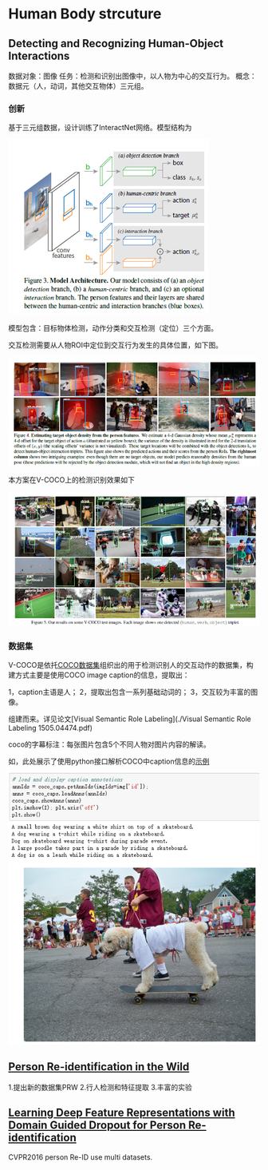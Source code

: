 # Human Body strcuture

## Detecting and Recognizing Human-Object Interactions
 
 数据对象：图像
 任务：检测和识别出图像中，以人物为中心的交互行为。
 概念：数据元（人，动词，其他交互物体）三元组。

### 创新

基于三元组数据，设计训练了InteractNet网络。模型结构为

![model][model-arch]

[model-arch]:imgs/model-arch.png

模型包含：目标物体检测，动作分类和交互检测（定位）三个方面。

交互检测需要从人物ROI中定位到交互行为发生的具体位置，如下图。

![interact-posi][i-p]

[i-p]:imgs/interact-position.png

本方案在V-COCO上的检测识别效果如下

![result][re]

[re]:imgs/result.png

### 数据集
V-COCO是依托[COCO数据集](../../../6-Data-Competetion/README.MD)组织出的用于检测识别人的交互动作的数据集，构建方式主要是使用COCO image caption的信息，提取出：

1，caption主语是人；
2，提取出包含一系列基础动词的；
3，交互较为丰富的图像。

组建而来。详见论文[Visual Semantic Role Labeling](./Visual Semantic Role Labeling 1505.04474.pdf)

coco的字幕标注：每张图片包含5个不同人物对图片内容的解读。

如，此处展示了使用python接口解析COCO中caption信息的[示例](https://github.com/pdollar/coco/blob/master/PythonAPI/pycocoDemo.ipynb)

![caption][v-cap]

[v-cap]:imgs/v-caption.png


## [Person Re-identification in the Wild](https://arxiv.org/abs/1604.02531v2)

1.提出新的数据集PRW
2.行人检测和特征提取
3.丰富的实验

## [Learning Deep Feature Representations with Domain Guided Dropout for Person Re-identification](https://arxiv.org/pdf/1604.07528v1.pdf)

CVPR2016 person Re-ID use multi datasets.
